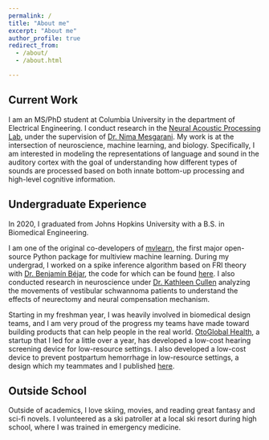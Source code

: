 ```yaml
---
permalink: /
title: "About me"
excerpt: "About me"
author_profile: true
redirect_from: 
  - /about/
  - /about.html

---
```


## Current Work

I am an MS/PhD student at Columbia University in the department of Electrical Engineering. I conduct research in the [Neural Acoustic Processing Lab](http://naplab.ee.columbia.edu/), under the supervision of [Dr. Nima Mesgarani](http://nima.ee.columbia.edu/). My work is at the intersection of neuroscience, machine learning, and biology. Specifically, I am interested in modeling the representations of language and sound in the auditory cortex with the goal of understanding how different types of sounds are processed based on both innate bottom-up processing and high-level cognitive information.


## Undergraduate Experience

In 2020, I graduated from Johns Hopkins University with a B.S. in Biomedical Engineering.

I am one of the original co-developers of [mvlearn](https://mvlearn.github.io/), the first major open-source Python package for multiview machine learning. During my undergrad, I worked on a spike inference algorithm based on FRI theory with [Dr. Benjamín Béjar](https://people.epfl.ch/benjamin.bejarharo/?lang=en), the code for which can be found [here](https://github.com/gavinmischler/spikeFRInder). I also conducted research in neuroscience under [Dr. Kathleen Cullen](https://thecullenlab.org/) analyzing the movements of vestibular schwannoma patients to understand the effects of neurectomy and neural compensation mechanism.

Starting in my freshman year, I was heavily involved in biomedical design teams, and I am very proud of the progress my teams have made toward building products that can help people in the real world. [OtoGlobal Health](https://otoglobalhealth.wixsite.com/companysite), a startup that I led for a little over a year, has developed a low-cost hearing screening device for low-resource settings. I also developed a low-cost device to prevent postpartum hemorrhage in low-resource settings, a design which my teammates and I published [here](https://doi.org/10.1115/1.4045965).

## Outside School

Outside of academics, I love skiing, movies, and reading great fantasy and sci-fi novels. I volunteered as a ski patroller at a local ski resort during high school, where I was trained in emergency medicine.